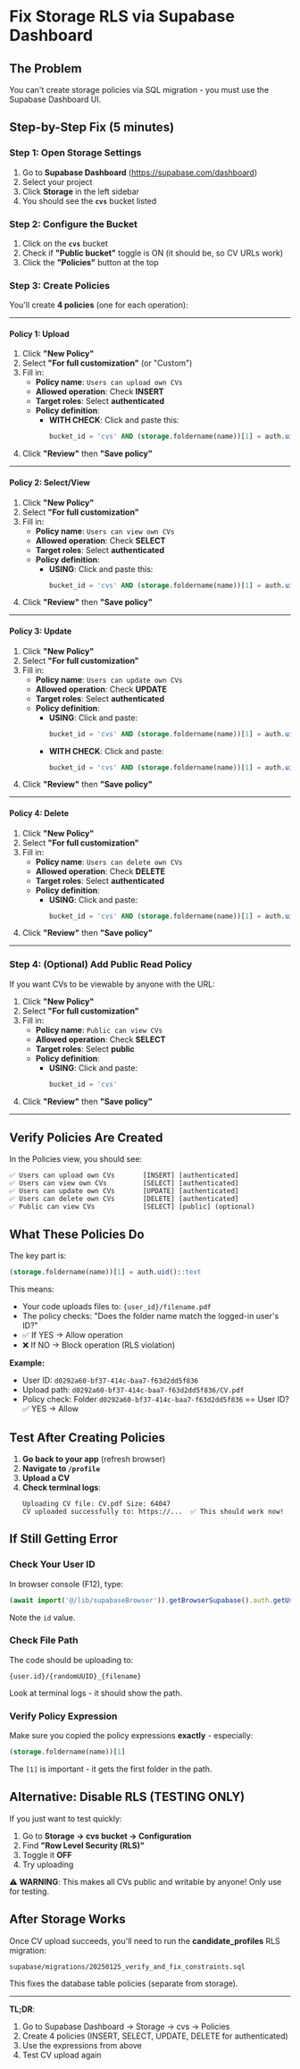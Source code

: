 # Fix Storage RLS via Supabase Dashboard

## The Problem

You can't create storage policies via SQL migration - you must use the Supabase Dashboard UI.

## Step-by-Step Fix (5 minutes)

### Step 1: Open Storage Settings

1. Go to **Supabase Dashboard** (https://supabase.com/dashboard)
2. Select your project
3. Click **Storage** in the left sidebar
4. You should see the **`cvs`** bucket listed

### Step 2: Configure the Bucket

1. Click on the **`cvs`** bucket
2. Check if **"Public bucket"** toggle is ON (it should be, so CV URLs work)
3. Click the **"Policies"** button at the top

### Step 3: Create Policies

You'll create **4 policies** (one for each operation):

---

#### Policy 1: Upload

1. Click **"New Policy"**
2. Select **"For full customization"** (or "Custom")
3. Fill in:
   - **Policy name**: `Users can upload own CVs`
   - **Allowed operation**: Check **INSERT**
   - **Target roles**: Select **authenticated**
   - **Policy definition**:
     - **WITH CHECK**: Click and paste this:
       ```sql
       bucket_id = 'cvs' AND (storage.foldername(name))[1] = auth.uid()::text
       ```
4. Click **"Review"** then **"Save policy"**

---

#### Policy 2: Select/View

1. Click **"New Policy"**
2. Select **"For full customization"**
3. Fill in:
   - **Policy name**: `Users can view own CVs`
   - **Allowed operation**: Check **SELECT**
   - **Target roles**: Select **authenticated**
   - **Policy definition**:
     - **USING**: Click and paste this:
       ```sql
       bucket_id = 'cvs' AND (storage.foldername(name))[1] = auth.uid()::text
       ```
4. Click **"Review"** then **"Save policy"**

---

#### Policy 3: Update

1. Click **"New Policy"**
2. Select **"For full customization"**
3. Fill in:
   - **Policy name**: `Users can update own CVs`
   - **Allowed operation**: Check **UPDATE**
   - **Target roles**: Select **authenticated**
   - **Policy definition**:
     - **USING**: Click and paste:
       ```sql
       bucket_id = 'cvs' AND (storage.foldername(name))[1] = auth.uid()::text
       ```
     - **WITH CHECK**: Click and paste:
       ```sql
       bucket_id = 'cvs' AND (storage.foldername(name))[1] = auth.uid()::text
       ```
4. Click **"Review"** then **"Save policy"**

---

#### Policy 4: Delete

1. Click **"New Policy"**
2. Select **"For full customization"**
3. Fill in:
   - **Policy name**: `Users can delete own CVs`
   - **Allowed operation**: Check **DELETE**
   - **Target roles**: Select **authenticated**
   - **Policy definition**:
     - **USING**: Click and paste:
       ```sql
       bucket_id = 'cvs' AND (storage.foldername(name))[1] = auth.uid()::text
       ```
4. Click **"Review"** then **"Save policy"**

---

### Step 4: (Optional) Add Public Read Policy

If you want CVs to be viewable by anyone with the URL:

1. Click **"New Policy"**
2. Select **"For full customization"**
3. Fill in:
   - **Policy name**: `Public can view CVs`
   - **Allowed operation**: Check **SELECT**
   - **Target roles**: Select **public**
   - **Policy definition**:
     - **USING**: Click and paste:
       ```sql
       bucket_id = 'cvs'
       ```
4. Click **"Review"** then **"Save policy"**

---

## Verify Policies Are Created

In the Policies view, you should see:

```
✅ Users can upload own CVs       [INSERT] [authenticated]
✅ Users can view own CVs         [SELECT] [authenticated]
✅ Users can update own CVs       [UPDATE] [authenticated]
✅ Users can delete own CVs       [DELETE] [authenticated]
✅ Public can view CVs            [SELECT] [public] (optional)
```

## What These Policies Do

The key part is:
```sql
(storage.foldername(name))[1] = auth.uid()::text
```

This means:
- Your code uploads files to: `{user_id}/filename.pdf`
- The policy checks: "Does the folder name match the logged-in user's ID?"
- ✅ If YES → Allow operation
- ❌ If NO → Block operation (RLS violation)

**Example:**
- User ID: `d0292a60-bf37-414c-baa7-f63d2dd5f836`
- Upload path: `d0292a60-bf37-414c-baa7-f63d2dd5f836/CV.pdf`
- Policy check: Folder `d0292a60-bf37-414c-baa7-f63d2dd5f836` == User ID? ✅ YES → Allow

## Test After Creating Policies

1. **Go back to your app** (refresh browser)
2. **Navigate to `/profile`**
3. **Upload a CV**
4. **Check terminal logs**:
   ```
   Uploading CV file: CV.pdf Size: 64047
   CV uploaded successfully to: https://...  ✅ This should work now!
   ```

## If Still Getting Error

### Check Your User ID

In browser console (F12), type:
```javascript
(await import('@/lib/supabaseBrowser')).getBrowserSupabase().auth.getUser()
```

Note the `id` value.

### Check File Path

The code should be uploading to:
```
{user.id}/{randomUUID}_{filename}
```

Look at terminal logs - it should show the path.

### Verify Policy Expression

Make sure you copied the policy expressions **exactly** - especially:
```sql
(storage.foldername(name))[1]
```

The `[1]` is important - it gets the first folder in the path.

## Alternative: Disable RLS (TESTING ONLY)

If you just want to test quickly:

1. Go to **Storage → cvs bucket → Configuration**
2. Find **"Row Level Security (RLS)"**
3. Toggle it **OFF**
4. Try uploading

⚠️ **WARNING**: This makes all CVs public and writable by anyone! Only use for testing.

## After Storage Works

Once CV upload succeeds, you'll need to run the **candidate_profiles** RLS migration:

```
supabase/migrations/20250125_verify_and_fix_constraints.sql
```

This fixes the database table policies (separate from storage).

---

**TL;DR**:
1. Go to Supabase Dashboard → Storage → cvs → Policies
2. Create 4 policies (INSERT, SELECT, UPDATE, DELETE for authenticated)
3. Use the expressions from above
4. Test CV upload again
